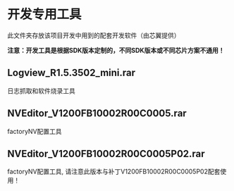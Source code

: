 # 开发专用工具
此文件夹存放该项目开发中用到的配套开发软件（由芯翼提供）  

**注意：开发工具是根据SDK版本定制的，不同SDK版本或不同芯片方案不通用！**

## Logview_R1.5.3502_mini.rar
日志抓取和软件烧录工具

## NVEditor_V1200FB10002R00C0005.rar
factoryNV配置工具

## NVEditor_V1200FB10002R00C0005P02.rar
factoryNV配置工具, 请注意此版本与补丁V1200FB10002R00C0005P02配套使用！  
